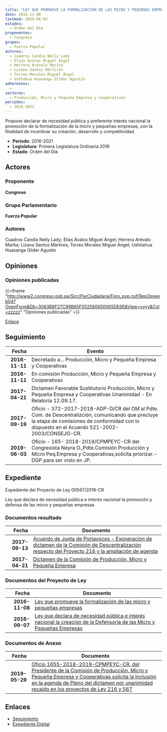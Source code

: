 ```yaml
---
title: "LEY QUE PROMUEVE LA FORMALIZACIÓN DE LAS MICRO Y PEQUEÑAS EMPRESAS"
date: 2016-11-08
lastmod: 2019-06-03
estados: 
  - Orden del Día
proponentes: 
  - Congreso
grupos: 
  - Fuerza Popular
autores: 
  - Cuadros Candia Nelly Lady
  - Elías Ávalos Miguel Ángel
  - Herrera Arévalo Marita
  - Lizana Santos Mártires
  - Torres Morales Miguel Ángel
  - Ushñahua Huasanga Glider Agustín
adherentes: 
  - 
sectores: 
  - Producción, Micro y Pequeña Empresa y Cooperativas
periodos: 
  - 2016-2021
---
```


Propone declarar de necesidad pública y preferente interés nacional la promoción de la formalización de la micro y pequeñas empresas, con la finalidad de incentivar su creación, desarrollo y competitividad.

- **Periodo**: 2016-2021
- **Legislatura**: Primera Legislatura Ordinaria 2016
- **Estado**: Orden del Día

## Actores

### Proponente

**Congreso**

### Grupo Parlamentario

**Fuerza Popular**

### Autores

Cuadros Candia Nelly Lady; Elías Ávalos Miguel Ángel; Herrera Arévalo Marita; Lizana Santos Mártires; Torres Morales Miguel Ángel; Ushñahua Huasanga Glider Agustín


## Opiniones

### Opiniones publicadas

{{<iframe "http://www2.congreso.gob.pe/Sicr/ParCiudadana/Foro_pvp.nsf/RepOpiweb04?OpenForm&Db=3063B8F27C99B65F052580650065DE6E&View=yyyy&Col=zzzzz" "Opiniones publicadas" >}}

[Enlace](http://www2.congreso.gob.pe/Sicr/ParCiudadana/Foro_pvp.nsf/RepOpiweb04?OpenForm&Db=3063B8F27C99B65F052580650065DE6E&View=yyyy&Col=zzzzz)

## Seguimiento

| Fecha | Evento |
|------:|--------|
| **2016-11-11** | Decretado a... Producción, Micro y Pequeña Empresa y Cooperativas|
| **2016-11-11** | En comisión Producción, Micro y Pequeña Empresa y Cooperativas|
| **2017-04-21** | Dictamen Favorable Sustitutorio Producción, Micro y Pequeña Empresa y Cooperativas Unanimidad - En Relatoría 12.09.17.|
| **2017-09-19** | Oficio - 372-2017-2018-ADP-D/CR del OM al Pdte. Com. de Descentralizción, comunicando que precluye la etapa de comisiones de conformidad con lo dispuesto en el Acuerdo 521-2002-2003/CONSEJO-CR.|
| **2019-06-03** | Oficio - 165- 2018-2019/CPMPEYC-CR del Congresista Neyra O.,Pdte.Comisión Producción y Micro Peq.Empresa y Cooperativas,solicita priorizar.-DGP para ser visto en JP.|


## Expediente

Expediente del Proyecto de Ley 00567/2016-CR

Ley que declara de necesidad pública e interés nacional la promoción y defensa de las micro y pequeñas empresas


### Documentos resultado

| Fecha | Documento |
|------:|--------|
| **2017-09-13** | [Acuerdo de Junta de Portavoces - Exoneración de dictamen de la Comisión de Descentralización respecto del Proyecto 216 y la ampliación de agenda](http://www.leyes.congreso.gob.pe/Documentos/2016_2021/Acuerdos/Junta_Portavoces/AJP0021620170913.pdf) |
| **2017-04-21** | [Dictamen de la Comisión de Producción, Micro y Pequeña Empresa](http://www.leyes.congreso.gob.pe/Documentos/2016_2021/Dictamenes/Proyectos_de_Ley/00216DC18MAY20170421.pdf) |

### Documentos del Proyecto de Ley

| Fecha | Documento |
|------:|--------|
| **2016-11-08** | [Ley que promueve la formalización de las micro y pequeñas empresas](http://www.leyes.congreso.gob.pe/Documentos/2016_2021/Proyectos_de_Ley_y_de_Resoluciones_Legislativas/PL0056720161108..pdf) |
| **2016-09-07** | [Ley que declara de necesidad pública e interés nacional la creación de la Defensoría de las Micro y Pequeñas Empresas](http://www.leyes.congreso.gob.pe/Documentos/2016_2021/Proyectos_de_Ley_y_de_Resoluciones_Legislativas/PL0021620160907..PDF) |

### Documentos de Anexo

| Fecha | Documento |
|------:|--------|
| **2019-05-29** | [Oficio 1655-2018-2019-CPMPEYC-CR, del Presidente de la Comisión de Producción, Micro y Pequeña Empresa y Cooperativas solicita la Inclusión en la agenda de Pleno del dictamen por unanimidad recaído en los proyectos de Ley 216 y 567](http://www.leyes.congreso.gob.pe/Documentos/2016_2021/Oficios/Comisiones_Ordinarias/OFICIO-1655-2018-2019-CPMPEY-CR.pdf) |

## Enlaces 

- [Seguimiento](http://www2.congreso.gob.pe/Sicr/TraDocEstProc/CLProLey2016.nsf/f7fff46988ca05b1052578e100829cc7/d847174b3e98415d052580650064a405?OpenDocument)
- [Expediente Digital](http://www2.congreso.gob.pe/Sicr/TraDocEstProc/CLProLey2016.nsf/f7fff46988ca05b1052578e100829cc7/d847174b3e98415d052580650064a405?OpenDocument&Click=05257FB7005EB655.eb71d0cf91d8294e05256cdf006b5706/$Body/0.1C6C)
